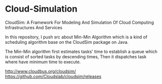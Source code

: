 # Cloud-Simulation

CloudSim: A Framework For Modeling And Simulation Of Cloud Computing Infrastructures And Services

In this repository, I push src about Min-Min Algorithm which is a kind of scheduling algorithm base on the CloudSim package on Java.

The Min-Min algorithm first estimates tasks' time to establish a queue which is consist of sorted tasks by descending times,
Then it dispatches task where have minimum time to execute. 

http://www.cloudbus.org/cloudsim/
https://github.com/Cloudslab/cloudsim/releases
